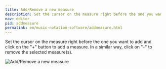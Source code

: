 ```yaml
---
title: Add/Remove a new measure
description: Set the cursor on the measure right before the one you want to add and click on the "+" button to add a measure. In a similar way, click on "-" to remove the selected measure(s).
nav: editor
pid: addmeasure
permalink: en/music-notation-software/addmeasure.html
---
```


Set the cursor on the measure right before the one you want to add and click on the "+" button to add a measure. In a similar way, click on "-" to remove the selected measure(s).

![Add/Remove a new measure](https://flat.io/img/help/editor_addmeasure_en.gif)